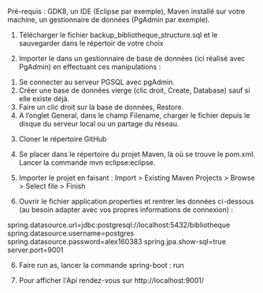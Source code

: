Pré-requis : GDK8, un IDE (Eclipse par exemple), Maven installé sur votre machine, un gestionnaire de données (PgAdmin par exemple).

1) Télécharger le fichier backup_bibliotheque_structure.sql et le sauvegarder dans le répertoir de votre choix

2) Importer le dans un gestionnaire de base de données (ici réalisé avec PgAdmin) en effectuant ces manipulations :
1. Se connecter au serveur PGSQL avec pgAdmin.
2. Créer une base de données vierge (clic droit, Create, Database) sauf si elle existe déjà.
3. Faire un clic droit sur la base de données, Restore.
4. A l’onglet General, dans le champ Filename, charger le fichier depuis le disque du serveur local ou un partage du réseau.

3) Cloner le répertoire GitHub

4) Se placer dans le répertoire du projet Maven, là où se trouve le pom.xml. Lancer la commande mvn eclipse:eclipse.

4) Importer le projet en faisant : Import > Existing Maven Projects > Browse > Select file > Finish 

5) Ouvrir le fichier application.properties et rentrer les données ci-dessous (au besoin adapter avec vos propres informations de connexion) :

spring.datasource.url=jdbc:postgresql://localhost:5432/bibliotheque
spring.datasource.username=postgres
spring.datasource.password=alex160383
spring.jpa.show-sql=true
server.port=9001

6) Faire run as, lancer la commande spring-boot : run

7) Pour afficher l'Api rendez-vous sur http://localhost:9001/

